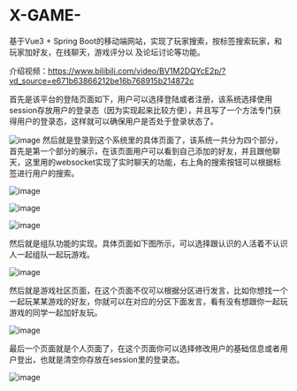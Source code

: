 # X-GAME-
基于Vue3 + Spring Boot的移动端网站，实现了玩家搜索，按标签搜索玩家，和玩家加好友，在线聊天，游戏评分以 及论坛讨论等功能。

介绍视频：https://www.bilibili.com/video/BV1M2DQYcE2p/?vd_source=e671b63866212be16b768915b214872c

首先是该平台的登陆页面如下，用户可以选择登陆或者注册，该系统选择使用session存放用户的登录态（因为实现起来比较方便），并且写了一个方法专门获得用户的登录态，这样就可以确保用户是否处于登录状态了。

![image](https://github.com/user-attachments/assets/87ef62bb-b696-408e-8679-11f21bc48f95)
然后就是登录到这个系统里的具体页面了，该系统一共分为四个部分，首先是第一个部分的展示，在该页面用户可以看到自己添加的好友，并且跟他聊天，这里用的websocket实现了实时聊天的功能，右上角的搜索按钮可以根据标签进行用户的搜索。

![image](https://github.com/user-attachments/assets/c7023301-47bb-4303-8777-4181cc257ceb)

![image](https://github.com/user-attachments/assets/48f62971-53d4-49f4-a59b-a44cd471170f)

![image](https://github.com/user-attachments/assets/03418a6b-6648-46c0-bef5-16b577812747)

然后就是组队功能的实现。具体页面如下图所示，可以选择跟认识的人活着不认识人一起组队一起玩游戏。

![image](https://github.com/user-attachments/assets/b2302ab3-7d77-49f3-87a0-0a803638262c)

然后就是游戏社区页面，在这个页面不仅可以根据分区进行发言，比如你想找一个一起玩某某游戏的好友，你就可以在对应的分区下面发言，看有没有想跟你一起玩游戏的同学一起加好友玩。

![image](https://github.com/user-attachments/assets/d70ca828-aa35-433e-940d-223297949d2a)

最后一个页面就是个人页面了，在这个页面你可以选择修改用户的基础信息或者用户登出，也就是清空你存放在session里的登录态。

![image](https://github.com/user-attachments/assets/792c06d4-9d94-47cf-9404-d43f6aadcbd4)


